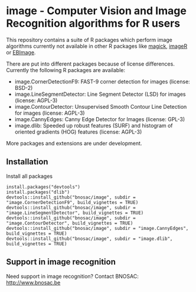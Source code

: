 # image -  Computer Vision and Image Recognition algorithms for R users 

This repository contains a suite of R packages which perform image algorithms currently not available in other R packages like [magick](https://CRAN.R-project.org/package=magick), [imageR](https://CRAN.R-project.org/package=imageR) or [EBImage](https://bioconductor.org/packages/release/bioc/html/EBImage.html). 

There are put into different packages because of license differences. Currently the following R packages are available:

- image.CornerDetectionF9:  FAST-9 corner detection for images  (license: BSD-2)
- image.LineSegmentDetector: Line Segment Detector (LSD) for images (license: AGPL-3)
- image.ContourDetector:  Unsupervised Smooth Contour Line Detection for images (license: AGPL-3)
- image.CannyEdges: Canny Edge Detector for Images (license: GPL-3)
- image.dlib: Speeded up robust features (SURF) and histogram of oriented gradients (HOG) features (license: AGPL-3)

More packages and extensions are under development.

## Installation

Install all packages

```
install.packages("devtools")
install.packages("dlib")
devtools::install_github("bnosac/image", subdir = "image.CornerDetectionF9", build_vignettes = TRUE)
devtools::install_github("bnosac/image", subdir = "image.LineSegmentDetector", build_vignettes = TRUE)
devtools::install_github("bnosac/image", subdir = "image.ContourDetector", build_vignettes = TRUE)
devtools::install_github("bnosac/image", subdir = "image.CannyEdges", build_vignettes = TRUE)
devtools::install_github("bnosac/image", subdir = "image.dlib", build_vignettes = TRUE)
```

## Support in image recognition

Need support in image recognition?
Contact BNOSAC: http://www.bnosac.be


